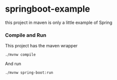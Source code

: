 # springboot-example

this project in maven   is only a little example of Spring


### Compile and Run 
This project has the maven wrapper
```
./mvnw compile 
```

And run

```
./mvnw spring-boot:run
```
